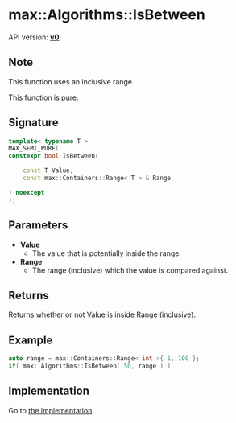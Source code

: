 # max::Algorithms::IsBetween

API version: [**v0**](../../../Docs/v0.md)

## Note

This function uses an inclusive range.

This function is [pure](../Compiling/MAX_PURE.md).

## Signature

```c++
template< typename T >
MAX_SEMI_PURE(
constexpr bool IsBetween(

	const T Value,
	const max::Containers::Range< T > & Range

) noexcept
);
```

## Parameters

* **Value**
    * The value that is potentially inside the range.
* **Range**
	* The range (inclusive) which the value is compared against.

## Returns

Returns whether or not Value is inside Range (inclusive).

## Example

```c++
auto range = max::Containers::Range< int >{ 1, 100 };
if( max::Algorithms::IsBetween( 50, range ) )
```

## Implementation

Go to [the implementation](IsBetween.inl#L13).
